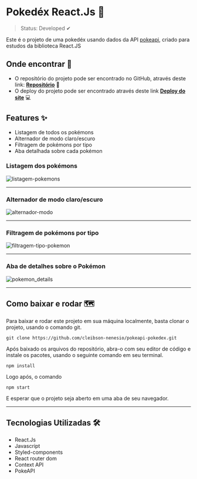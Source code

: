 <h1>Pokedéx React.Js 🎴</h1>

> Status: Developed ✔

Este é o projeto de uma pokedéx usando dados da API [pokeapi](https://pokeapi.co/), criado para estudos da biblioteca React.JS

<h2>Onde encontrar 📎</h2> 

* O repositório do projeto pode ser encontrado no GitHub, através deste link: **[Repositório](https://github.com/cleibson-nenesio/pokeapi-pokedex/)** 📖
* O deploy do projeto pode ser encontrado através deste  link **[Deploy do site](https://main--golden-basbousa-0eaa98.netlify.app/)** 💻


<h2>Features ✨</h2> 

* Listagem de todos os pokémons
* Alternador de modo claro/escuro
* Filtragem de pokémons por tipo
* Aba detalhada sobre cada pokémon

<h3>Listagem dos pokémons</h3>

![listagem-pokemons](https://user-images.githubusercontent.com/76183424/209245557-9d49e296-655a-4c7e-a98b-d574bcdd2fbc.gif)

<hr>

<h3>Alternador de modo claro/escuro</h3>

![alternador-modo](https://user-images.githubusercontent.com/76183424/209245868-ab9b200f-f3bd-4405-af84-b93f533fea84.gif)

<hr>

<h3>Filtragem de pokémons por tipo</h3>

![filtragem-tipo-pokemon](https://user-images.githubusercontent.com/76183424/209246437-0ec84d49-2534-4bb6-8047-a8db0beb30ae.gif)

<hr>

<h3>Aba de detalhes sobre o Pokémon</h3>

![pokemon_details](https://user-images.githubusercontent.com/76183424/209247163-d6cabfdf-59dc-4a27-98e4-7cc70cc1bffa.png)

<hr>

<h2>Como baixar e rodar 🗺</h2>

Para baixar e rodar este projeto em sua máquina localmente, basta clonar o projeto, usando o comando git.
```
git clone https://github.com/cleibson-nenesio/pokeapi-pokedex.git
```
Após baixado os arquivos do repositório, abra-o com seu editor de código e instale os pacotes, usando o seguinte comando em seu terminal.
```
npm install
```
Logo após, o comando
```
npm start
```
E esperar que o projeto seja aberto em uma aba de seu navegador.

<hr>

<h2>Tecnologias Utilizadas 🛠</h2> 

* React.Js <br>
* Javascript <br>
* Styled-components <br>
* React router dom <br>
* Context API <br>
* PokeAPI 
